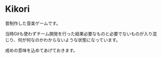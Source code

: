 # Kikori
昔制作した音楽ゲームです。

当時Gitも使わずチーム開発を行った結果必要なものと必要でないものが入り混じり、何が何なのかわからないような状態になっています。

戒めの意味を込めてあげておきます。
